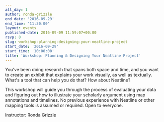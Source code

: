 ```yaml
---
all_day: 1
author: ronda-grizzle
end_date: '2016-09-29'
end_time: '11:30:00'
layout: events
published-date: 2016-09-09 11:59:07+00:00
rsvp: 0
slug: workshop-planning-designing-your-neatline-project
start_date: '2016-09-29'
start_time: '10:00:00'
title: 'Workshop: Planning & Designing Your Neatline Project'
---
```


You've been doing research that spans both space and time, and you want to create an exhibit that explains your work visually, as well as textually. What's a tool that can help you do that? How about Neatline?

This workshop will guide you through the process of evaluating your data and figuring out how to illustrate your scholarly argument using map annotations and timelines. No previous experience with Neatline or other mapping tools is assumed or required. Open to everyone.

Instructor: Ronda Grizzle
